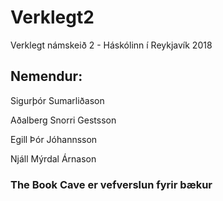 # Verklegt2
Verklegt námskeið 2 - Háskólinn í Reykjavík 2018


## Nemendur:

Sigurþór Sumarliðason

Aðalberg Snorri Gestsson

Egill Þór Jóhannsson

Njáll Mýrdal Árnason



### The Book Cave er vefverslun fyrir bækur
